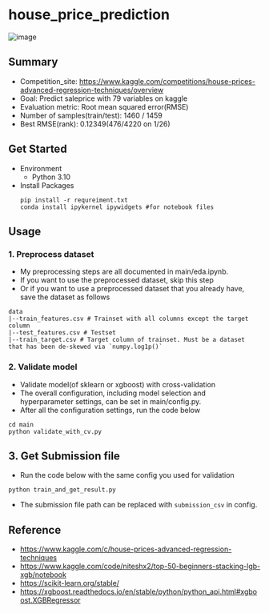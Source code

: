 # house_price_prediction
![image](https://github.com/KangDohee2270/house_price_prediction/assets/39416550/5009a1d0-61a6-4437-8a7e-8a0ac4ba6979)
## Summary
- Competition_site: https://www.kaggle.com/competitions/house-prices-advanced-regression-techniques/overview
- Goal: Predict saleprice with 79 variables on kaggle
- Evaluation metric: Root mean squared error(RMSE)
- Number of samples(train/test): 1460 / 1459
- Best RMSE(rank): 0.12349(476/4220 on 1/26)

## Get Started
- Environment
  - Python 3.10
- Install Packages
  ```
  pip install -r requreiment.txt
  conda install ipykernel ipywidgets #for notebook files
  ``` 

## Usage
### 1. Preprocess dataset
  - My preprocessing steps are all documented in main/eda.ipynb.
  - If you want to use the preprocessed dataset, skip this step
  - Or if you want to use a preprocessed dataset that you already have, save the dataset as follows
 
  ```
  data
  |--train_features.csv # Trainset with all columns except the target column
  |--test_features.csv # Testset
  |--train_target.csv # Target column of trainset. Must be a dataset that has been de-skewed via `numpy.log1p()`
  ```

### 2. Validate model
  - Validate model(of sklearn or xgboost) with cross-validation
  - The overall configuration, including model selection and hyperparameter settings, can be set in main/config.py.
  - After all the configuration settings, run the code below
  ```
  cd main
  python validate_with_cv.py
  ```
## 3. Get Submission file
  - Run the code below with the same config you used for validation
  ```
  python train_and_get_result.py
  ```
  - The submission file path can be replaced with `submission_csv` in config.

## Reference
- https://www.kaggle.com/c/house-prices-advanced-regression-techniques
- https://www.kaggle.com/code/niteshx2/top-50-beginners-stacking-lgb-xgb/notebook
- https://scikit-learn.org/stable/
- https://xgboost.readthedocs.io/en/stable/python/python_api.html#xgboost.XGBRegressor
